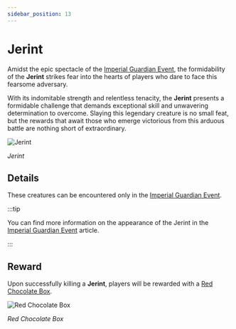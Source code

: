 ```yaml
---
sidebar_position: 13
---
```


# Jerint

Amidst the epic spectacle of the [Imperial Guardian Event](/events/imperial-guardian), the formidability of the **Jerint** strikes fear into the hearts of players who dare to face this fearsome adversary.

With its indomitable strength and relentless tenacity, the **Jerint** presents a formidable challenge that demands exceptional skill and unwavering determination to overcome. Slaying this legendary creature is no small feat, but the rewards that await those who emerge victorious from this arduous battle are nothing short of extraordinary.

![Jerint](/img/monsters/special/others/jerint.jpg)

_Jerint_

## Details

These creatures can be encountered only in the [Imperial Guardian Event](/events/imperial-guardian).

:::tip

You can find more information on the appearance of the Jerint in the [Imperial Guardian Event](/events/imperial-guardian) article.

:::

## Reward

Upon successfully killing a **Jerint**, players will be rewarded with a [Red Chocolate Box](/items/item-bags/exc/red-chocolate-box).

![Red Chocolate Box](/img/items/item-bags/red-chocolate-box.png)

_Red Chocolate Box_